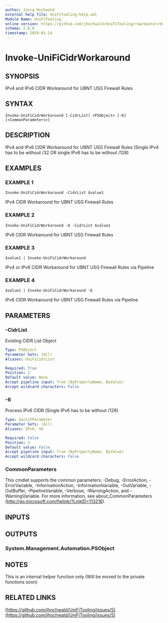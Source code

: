 ```yaml
---
author: Joerg Hochwald
external help file: UniFiTooling-help.xml
Module Name: UniFiTooling
online version: https://github.com/jhochwald/UniFiTooling/raw/master/docs/Invoke-UniFiCidrWorkaround.md
schema: 2.0.0
timestamp: 2019-01-14
---
```


# Invoke-UniFiCidrWorkaround

## SYNOPSIS
IPv4 and IPv6 CIDR Workaround for UBNT USG Firewall Rules

## SYNTAX

```
Invoke-UniFiCidrWorkaround [-CidrList] <PSObject> [-6] [<CommonParameters>]
```

## DESCRIPTION
IPv4 and IPv6 CIDR Workaround for UBNT USG Firewall Rules (Single IPv4 has to be without /32 OR single IPv6 has to be without /128)

## EXAMPLES

### EXAMPLE 1
```
Invoke-UniFiCidrWorkaround -CidrList $value1
```

IPv4 CIDR Workaround for UBNT USG Firewall Rules

### EXAMPLE 2
```
Invoke-UniFiCidrWorkaround -6 -CidrList $value1
```

IPv6 CIDR Workaround for UBNT USG Firewall Rules

### EXAMPLE 3
```
$value1 | Invoke-UniFiCidrWorkaround
```

IPv4 or IPv6 CIDR Workaround for UBNT USG Firewall Rules via Pipeline

### EXAMPLE 4
```
$value1 | Invoke-UniFiCidrWorkaround -6
```

IPv6 CIDR Workaround for UBNT USG Firewall Rules via Pipeline

## PARAMETERS

### -CidrList
Existing CIDR List Object

```yaml
Type: PSObject
Parameter Sets: (All)
Aliases: UniFiCidrList

Required: True
Position: 2
Default value: None
Accept pipeline input: True (ByPropertyName, ByValue)
Accept wildcard characters: False
```

### -6
Process IPv6 CIDR (Single IPv6 has to be without /128)

```yaml
Type: SwitchParameter
Parameter Sets: (All)
Aliases: IPv6, V6

Required: False
Position: 3
Default value: False
Accept pipeline input: True (ByPropertyName, ByValue)
Accept wildcard characters: False
```

### CommonParameters
This cmdlet supports the common parameters: -Debug, -ErrorAction, -ErrorVariable, -InformationAction, -InformationVariable, -OutVariable, -OutBuffer, -PipelineVariable, -Verbose, -WarningAction, and -WarningVariable.
For more information, see about_CommonParameters (http://go.microsoft.com/fwlink/?LinkID=113216).

## INPUTS

## OUTPUTS

### System.Management.Automation.PSObject
## NOTES
This is an internal helper function only (Will be moved to the private functions soon)

## RELATED LINKS

[https://github.com/jhochwald/UniFiTooling/issues/5](https://github.com/jhochwald/UniFiTooling/issues/5)

